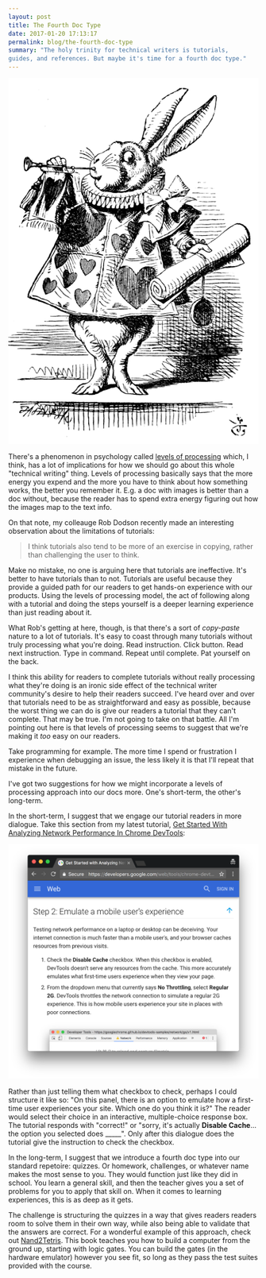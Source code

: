```yaml
---
layout: post
title: The Fourth Doc Type
date: 2017-01-20 17:13:17
permalink: blog/the-fourth-doc-type
summary: "The holy trinity for technical writers is tutorials,
guides, and references. But maybe it's time for a fourth doc type."
---
```


<img src="/imgs/rabbit.png" class="content__leader"
     alt="An Irrelevant Image Of The White Rabbit"/>

There's a phenomenon in psychology called [levels of processing][LOP] which,
I think, has a lot of implications for how we should go about this whole
"technical writing" thing. Levels of processing basically says that the more
energy you expend and the more you have to think about how something works,
the better you remember it. E.g. a doc with images is better than
a doc without, because the reader has to spend extra energy figuring out how
the images map to the text info.

On that note, my colleauge Rob Dodson recently made an interesting
observation about the limitations of tutorials:

<blockquote class="content__quote">
  I think tutorials also tend to be more of an exercise in copying, rather than
  challenging the user to think.
</blockquote>

Make no mistake, no one is arguing here that tutorials are ineffective. It's
better to have tutorials than to not. Tutorials are useful because they
provide a guided path for our readers to get hands-on experience with
our products. Using the levels of processing model, the act of following along
with a tutorial and doing the steps yourself is a deeper learning experience
than just reading about it.

What Rob's getting at here, though, is that there's a sort of *copy-paste*
nature to a lot of tutorials. It's easy to coast through many tutorials without
truly processing what you're doing. Read instruction. Click button.
Read next instruction. Type in command. Repeat until complete. Pat yourself on
the back.

I think this ability for readers to complete tutorials without really
processing what they're doing is an ironic side effect of the technical writer
community's desire to help their readers succeed. I've heard over and over
that tutorials need to be as straightforward and easy as possible, because
the worst thing we can do is give our readers a tutorial that they can't
complete. That may be true. I'm not going to take on that battle. All I'm
pointing out here is that levels of processing seems to suggest that we're
making it *too* easy on our readers.

Take programming for example. The more time I spend or frustration I
experience when debugging an issue, the less likely it is that I'll repeat that
mistake in the future.

I've got two suggestions for how we might incorporate
a levels of processing approach into our docs more. One's short-term, the
other's long-term.

In the short-term, I suggest that we engage our tutorial readers in more
dialogue. Take this section from my latest tutorial, [Get Started With
Analyzing Network Performance In Chrome DevTools][tutorial]:

<img alt="A screenshot from one of my tutorials that could benefit from levels
          of processing" src="/imgs/depth-of-processing.png"
     class="content__img"/>

Rather than just telling them what checkbox to check, perhaps I could structure
it like so: "On this panel, there is an option to emulate how a first-time
user experiences your site. Which one do you think it is?" The reader would
select their choice in an interactive, multiple-choice response box. The
tutorial responds with "correct!" or "sorry, it's actually **Disable
Cache**... the option you selected does _____". Only after
this dialogue does the tutorial give the instruction to check the checkbox.

In the long-term, I suggest that we introduce a fourth doc type into our
standard repetoire: quizzes. Or homework, challenges, or whatever name makes
the most sense to you. They would function just like they did in school. You
learn a general skill, and then the teacher gives you a set of problems for
you to apply that skill on. When it comes to learning experiences, this is
as deep as it gets.

The challenge is structuring the quizzes in a way that gives readers
readers room to solve them in their own way, while also being able to validate
that the answers are correct.
For a wonderful example of this approach, check out [Nand2Tetris][nand]. This
book teaches you how to build a computer from the ground up, starting with
logic gates. You can build the gates (in the hardware
emulator) however you see fit, so long as they pass the test suites provided
with the course.

[LOP]: https://en.wikipedia.org/wiki/Levels-of-processing_effect
[tutorial]: https://developers.google.com/web/tools/chrome-devtools/network-performance/
[nand]: http://www.nand2tetris.org/
